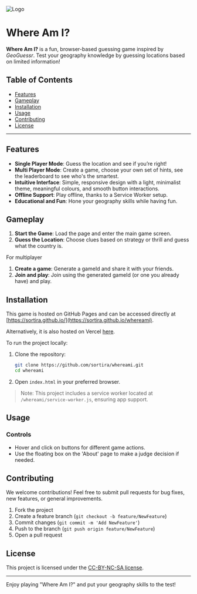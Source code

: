 ![Logo](https://sortira.github.io/whereami/favicon.png) 
# Where Am I?

**Where Am I?** is a fun, browser-based guessing game inspired by *GeoGuessr*. Test your geography knowledge by guessing locations based on limited information!


## Table of Contents

- [Features](#features)
- [Gameplay](#gameplay)
- [Installation](#installation)
- [Usage](#usage)
- [Contributing](#contributing)
- [License](#license)

---

## Features

- **Single Player Mode**: Guess the location and see if you’re right!
- **Multi Player Mode**: Create a game, choose your own set of hints, see the leaderboard to see who's the smartest.
- **Intuitive Interface**: Simple, responsive design with a light, minimalist theme, meaningful colours, and smooth button interactions.
- **Offline Support**: Play offline, thanks to a Service Worker setup.
- **Educational and Fun**: Hone your geography skills while having fun.

## Gameplay

1. **Start the Game**: Load the page and enter the main game screen.
2. **Guess the Location**: Choose clues based on strategy or thrill and guess what the country is.

For multiplayer

1. **Create a game**: Generate a gameId and share it with your friends.
2. **Join and play**: Join using the generated gameId (or one you already have) and play. 


## Installation

This game is hosted on GitHub Pages and can be accessed directly at [https://sortira.github.io/](https://sortira.github.io/whereami).

Alternatively, it is also hosted on Vercel [here](https://whereami-six.vercel.app/).

To run the project locally:

1. Clone the repository:

   ```bash
   git clone https://github.com/sortira/whereami.git
   cd whereami
   ```

2. Open `index.html` in your preferred browser.

> Note: This project includes a service worker located at `/whereami/service-worker.js`, ensuring app support.

## Usage

### Controls

- Hover and click on buttons for different game actions.
- Use the floating box on the 'About' page to make a judge decision if needed.

## Contributing

We welcome contributions! Feel free to submit pull requests for bug fixes, new features, or general improvements.

1. Fork the project
2. Create a feature branch (`git checkout -b feature/NewFeature`)
3. Commit changes (`git commit -m 'Add NewFeature'`)
4. Push to the branch (`git push origin feature/NewFeature`)
5. Open a pull request

## License

This project is licensed under the [CC-BY-NC-SA license](https://github.com/sortira/whereami/LICENSE).

-----------


Enjoy playing "Where Am I?" and put your geography skills to the test!
